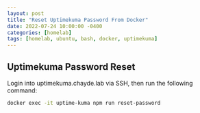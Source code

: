 ```yaml
---
layout: post
title: "Reset Uptimekuma Password From Docker"
date: 2022-07-24 10:00:00 -0400
categories: [homelab]
tags: [homelab, ubuntu, bash, docker, uptimekuma]
---
```


## Uptimekuma Password Reset

Login into uptimekuma.chayde.lab via SSH, then run the following command:
```bash
docker exec -it uptime-kuma npm run reset-password
```